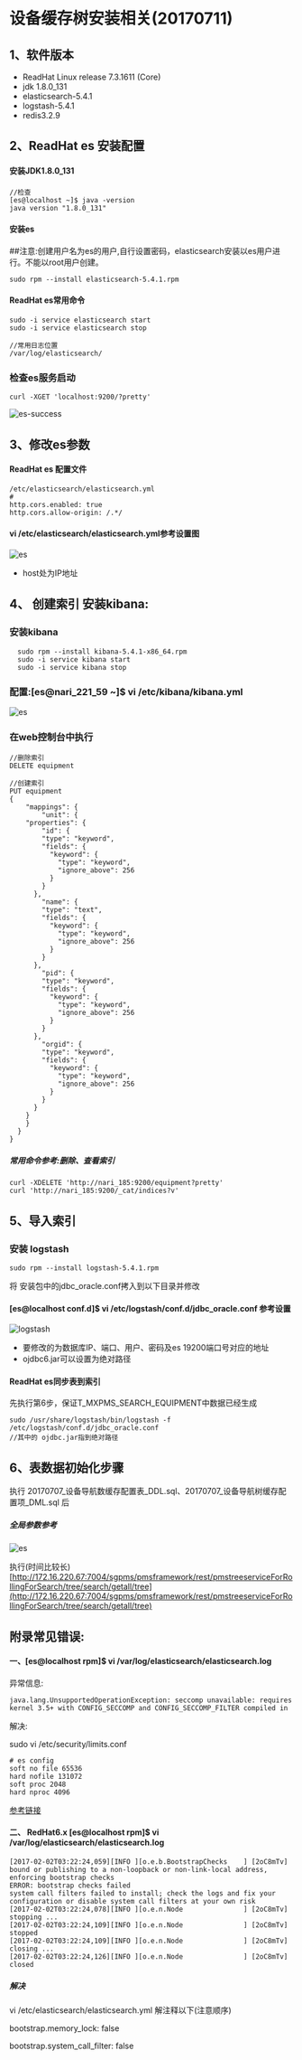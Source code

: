 # 设备缓存树安装相关(20170711)

## 1、软件版本

* ReadHat Linux release 7.3.1611 (Core)
* jdk 1.8.0_131
* elasticsearch-5.4.1
* logstash-5.4.1  
* redis3.2.9

## 2、ReadHat es 安装配置

#### 安装JDK1.8.0_131
    
    //检查
    [es@localhost ~]$ java -version
    java version "1.8.0_131"

#### 安装es

##注意:创建用户名为es的用户,自行设置密码，elasticsearch安装以es用户进行。不能以root用户创建。

    sudo rpm --install elasticsearch-5.4.1.rpm

#### ReadHat es常用命令

    sudo -i service elasticsearch start
    sudo -i service elasticsearch stop

    //常用日志位置
    /var/log/elasticsearch/
  
### 检查es服务启动    

    curl -XGET 'localhost:9200/?pretty'

    
![es-success](../images/es-success.png "Title")
    
    
    
## 3、修改es参数    

#### ReadHat es 配置文件

    /etc/elasticsearch/elasticsearch.yml  
    #
    http.cors.enabled: true
    http.cors.allow-origin: /.*/
  
#### vi /etc/elasticsearch/elasticsearch.yml参考设置图

![es](../images/19200.png "Title")

*	host处为IP地址	

## 4、  创建索引 安装kibana:

### 安装kibana

      sudo rpm --install kibana-5.4.1-x86_64.rpm
      sudo -i service kibana start
      sudo -i service kibana stop

### 配置:[es@nari_221_59 ~]$ vi /etc/kibana/kibana.yml

![es](../images/kibana.png "Title")

      



### 在web控制台中执行	

	//删除索引
	DELETE equipment
	
	//创建索引
	PUT equipment 
    {
        "mappings": {
            "unit": { 
        "properties": { 
            "id": {
            "type": "keyword",
            "fields": {
              "keyword": {
                "type": "keyword",
                "ignore_above": 256
              }
            }
          }, 
            "name": {
            "type": "text",
            "fields": {
              "keyword": {
                "type": "keyword",
                "ignore_above": 256
              }
            }
          },
            "pid": {
            "type": "keyword",
            "fields": {
              "keyword": {
                "type": "keyword",
                "ignore_above": 256
              }
            }
          },
            "orgid": {
            "type": "keyword",
            "fields": {
              "keyword": {
                "type": "keyword",
                "ignore_above": 256
              }
            }
          }
        }
        }
      }
    }


##### 常用命令参考:删除、查看索引    

    curl -XDELETE 'http://nari_185:9200/equipment?pretty'
    curl 'http://nari_185:9200/_cat/indices?v'

## 5、导入索引    

### 安装 logstash

    sudo rpm --install logstash-5.4.1.rpm

将 安装包中的jdbc_oracle.conf拷入到以下目录并修改
  
#### [es@localhost conf.d]$ vi /etc/logstash/conf.d/jdbc_oracle.conf 参考设置

![logstash](../images/logstash.png "Title")

* 要修改的为数据库IP、端口、用户、密码及es 19200端口号对应的地址
* ojdbc6.jar可以设置为绝对路径

#### ReadHat es同步表到索引

  先执行第6步，保证T_MXPMS_SEARCH_EQUIPMENT中数据已经生成

    sudo /usr/share/logstash/bin/logstash -f /etc/logstash/conf.d/jdbc_oracle.conf
    //其中的 ojdbc.jar指到绝对路径 


## 6、表数据初始化步骤

执行
20170707_设备导航数缓存配置表_DDL.sql、20170707_设备导航树缓存配置项_DML.sql 后

##### 全局参数参考

![es](../images/global-sys-param.png "Title")

执行(时间比较长) [http://172.16.220.67:7004/sgpms/pmsframework/rest/pmstreeserviceForRollingForSearch/tree/search/getall/tree](http://172.16.220.67:7004/sgpms/pmsframework/rest/pmstreeserviceForRollingForSearch/tree/search/getall/tree)

## 附录常见错误:

#### 一、[es@localhost rpm]$ vi /var/log/elasticsearch/elasticsearch.log

异常信息:

    java.lang.UnsupportedOperationException: seccomp unavailable: requires kernel 3.5+ with CONFIG_SECCOMP and CONFIG_SECCOMP_FILTER compiled in

解决:

sudo vi /etc/security/limits.conf

    # es config
    soft no file 65536
    hard nofile 131072
    soft proc 2048
    hard nproc 4096  

[参考链接](http://www.cnblogs.com/sloveling/p/elasticsearch.html)

#### 二、 RedHat6.x [es@localhost rpm]$ vi /var/log/elasticsearch/elasticsearch.log

```
[2017-02-02T03:22:24,059][INFO ][o.e.b.BootstrapChecks    ] [2oC8mTv] bound or publishing to a non-loopback or non-link-local address, enforcing bootstrap checks
ERROR: bootstrap checks failed
system call filters failed to install; check the logs and fix your configuration or disable system call filters at your own risk
[2017-02-02T03:22:24,078][INFO ][o.e.n.Node               ] [2oC8mTv] stopping ...
[2017-02-02T03:22:24,109][INFO ][o.e.n.Node               ] [2oC8mTv] stopped
[2017-02-02T03:22:24,109][INFO ][o.e.n.Node               ] [2oC8mTv] closing ...
[2017-02-02T03:22:24,126][INFO ][o.e.n.Node               ] [2oC8mTv] closed

```  
##### 解决
    
vi /etc/elasticsearch/elasticsearch.yml 解注释以下(注意顺序)

bootstrap.memory_lock: false

bootstrap.system_call_filter: false